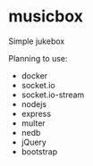 musicbox
========

Simple jukebox

Planning to use:

* docker
* socket.io
* socket.io-stream
* nodejs
* express
* multer
* nedb
* jQuery
* bootstrap